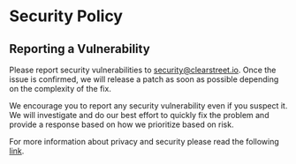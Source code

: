 # Security Policy

## Reporting a Vulnerability

Please report security vulnerabilities to security@clearstreet.io. Once the issue is confirmed,
we will release a patch as soon as possible depending on the complexity of the fix.

We encourage you to report any security vulnerability even if you suspect it.
We will investigate and do our best effort to quickly fix the problem and provide a response based on how we prioritize based on risk.

For more information about privacy and security please read the following [link](https://clearstreet.io/clear-street-privacy).